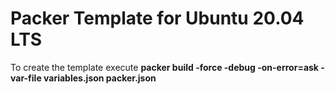 # Packer Template for Ubuntu 20.04 LTS

To create the template execute **packer build -force -debug -on-error=ask -var-file variables.json  packer.json** 